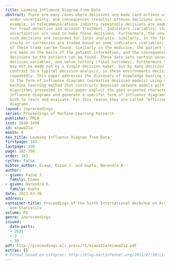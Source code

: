 ```yaml
---
title: Leaming Influence Diagram from Data
abstract: There are many cases where decisions are made (and actions are taken) repeatedly
  under uncertainty, and consequences (results) ofthose decisions are available. For
  example, in telecommunications industry repeatedly decisions are made every day
  for fraud detection and account treatment. Indicators (variables) that have large
  uncertainties are used to make these decisions. Furthermore, the consequences of
  such decisions are recorded for later analysis. Similarly, in the financial industry,
  stocks or currencies are traded based on some indicators (variables). The consequences
  of these trade can be found. Similarly in the medicine, the patient treatment decisions
  are made on the basis of the patient information, and the consequences of these
  decisions to the patients can be found. These data sets contain uncertain variables,
  decision variables, and value lottery (final outcomes). Furthermore these decisions
  may not be made not by a single decision maker, but by many decision makers. In
  contrast to a typical decision analysis, in these environments decisions are made
  repeatedly. This paper addresses the discovery of knowledge bearing on these decisions
  in the form of influence diagrams (normative decision models) using a novel supervised
  machine learning method that constructs Bayesian network models with decisions.
  Algorithms presented in this paper exploit the goal oriented characteristics o f
  influence diagrams and generate a specific form of influence diagrams that are efficient,
  both to learn and evaluate. For this reason they are called "efficient" influence
  diagrams.
layout: inproceedings
series: Proceedings of Machine Learning Research
publisher: PMLR
issn: 2640-3498
id: ezawa21a
month: 0
tex_title: Leaming Influence Diagram from Data
firstpage: 183
lastpage: 190
page: 183-190
order: 183
cycles: false
bibtex_author: Ezawa, Kazuo J. and Gupta, Narendra K.
author:
- given: Kazuo J.
  family: Ezawa
- given: Narendra K.
  family: Gupta
date: 2021-03-30
address:
container-title: Proceedings of the Sixth International Workshop on Artificial Intelligence
  and Statistics
volume: R1
genre: inproceedings
issued:
  date-parts:
  - 2021
  - 3
  - 30
pdf: http://proceedings.mlr.press/r1/ezawa21a/ezawa21a.pdf
extras: []
# Format based on citeproc: http://blog.martinfenner.org/2013/07/30/citeproc-yaml-for-bibliographies/
---
```

